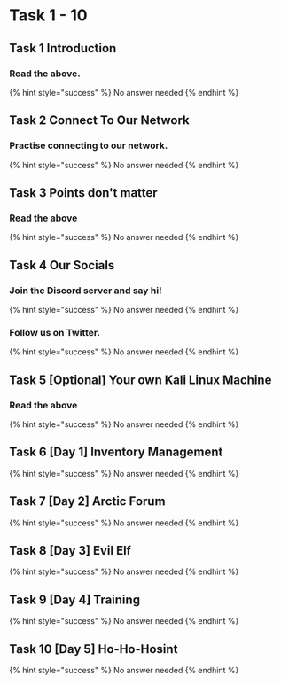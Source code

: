 # Task 1 - 10

## Task 1 Introduction

### Read the above.

{% hint style="success" %}
No answer needed
{% endhint %}

## Task 2 Connect To Our Network

### Practise connecting to our network.

{% hint style="success" %}
No answer needed
{% endhint %}

## Task 3 Points don't matter

### Read the above

{% hint style="success" %}
No answer needed
{% endhint %}

## Task 4 Our Socials

### Join the Discord server and say hi!

{% hint style="success" %}
No answer needed
{% endhint %}

### Follow us on Twitter.

{% hint style="success" %}
No answer needed
{% endhint %}

## Task 5 \[Optional\] Your own Kali Linux Machine

### Read the above

{% hint style="success" %}
No answer needed
{% endhint %}

## Task 6 \[Day 1\] Inventory Management



{% hint style="success" %}
No answer needed
{% endhint %}

## Task 7 \[Day 2\] Arctic Forum



{% hint style="success" %}
No answer needed
{% endhint %}

## Task 8 \[Day 3\] Evil Elf



{% hint style="success" %}
No answer needed
{% endhint %}

## Task 9 \[Day 4\] Training



{% hint style="success" %}
No answer needed
{% endhint %}

## Task 10 \[Day 5\] Ho-Ho-Hosint



{% hint style="success" %}
No answer needed
{% endhint %}

